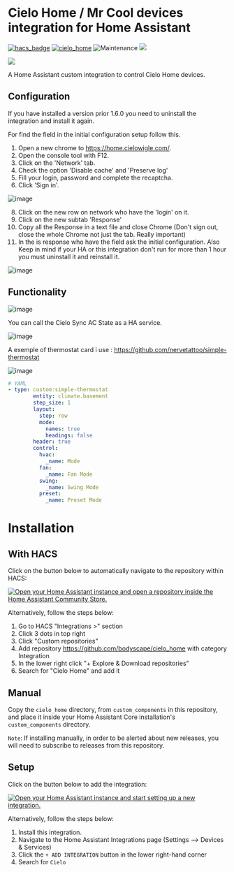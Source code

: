 # Cielo Home / Mr Cool devices integration for Home Assistant

[![hacs_badge](https://img.shields.io/badge/HACS-Default-41BDF5.svg?style=for-the-badge)](https://github.com/hacs/integration)
[![cielo_home](https://img.shields.io/github/release/bodyscape/cielo_home/all.svg?style=for-the-badge)](https://github.com/bodyscape/cielo_home/releases)
![Maintenance](https://img.shields.io/maintenance/yes/2023.svg?style=for-the-badge)
[![](https://img.shields.io/badge/MAINTAINER-bodyscape-red?style=for-the-badge)](https://github.com/bodyscape)

<a href="https://www.buymeacoffee.com/bodyscape"><img src="https://img.buymeacoffee.com/button-api/?text=Buy me a coffee&emoji=&slug=bodyscape&button_colour=FFDD00&font_colour=000000&font_family=Cookie&outline_colour=000000&coffee_colour=ffffff"></a>

A Home Assistant custom integration to control Cielo Home devices.

## Configuration

If you have installed a version prior 1.6.0 you need to uninstall the integration and install it again.

For find the field in the initial configuration setup follow this.

1. Open a new chrome to https://home.cielowigle.com/.
2. Open the console tool with F12.
3. Click on the 'Network' tab.
4. Check the option 'Disable cache' and 'Preserve log'
5. Fill your login, password and complete the recaptcha.
6. Click 'Sign in'.

![image](https://github.com/bodyscape/cielo_home/assets/30115568/3d1878e3-031e-4ab7-86ab-464c15b11eeb)

8. Click on the new row on network who have the 'login' on it.
9. Click on the new subtab 'Response'
10. Copy all the Response in a text file and close Chrome (Don't sign out, close the whole Chrome not just the tab. Really important)
11. In the is response who have the field ask the initial configuration. Also Keep in mind if your HA or this integration don't run for more than 1 hour you must uninstall it and reinstall it.

![image](https://github.com/bodyscape/cielo_home/assets/30115568/96702e55-d4e0-4815-8316-a9a6cfbbab74)


## Functionality

![image](https://user-images.githubusercontent.com/30115568/229196023-6d2923fa-a09d-4e03-8615-78060a2003d6.png)


You can call the Cielo Sync AC State as a HA service.

![image](https://user-images.githubusercontent.com/30115568/229198720-c6cbd225-8929-4593-8a49-b015f05f3761.png)


A exemple of thermostat card i use : https://github.com/nervetattoo/simple-thermostat

![image](https://user-images.githubusercontent.com/30115568/218138232-3249b15e-ce08-4eee-bbeb-178d7e150caa.png)

``` yaml
# YAML
- type: custom:simple-thermostat
        entity: climate.basement
        step_size: 1
        layout:
          step: row
          mode:
            names: true
            headings: false
        header: true
        control:
          hvac:
            _name: Mode
          fan:
            _name: Fan Mode
          swing:
            _name: Swing Mode
          preset:
            _name: Preset Mode
```

# Installation

## With HACS

Click on the button below to automatically navigate to the repository within HACS:

[![Open your Home Assistant instance and open a repository inside the Home Assistant Community Store.](https://my.home-assistant.io/badges/hacs_repository.svg)](https://my.home-assistant.io/redirect/hacs_repository/?owner=bodyscape&repository=cielo_home&category=integration)

Alternatively, follow the steps below:

1. Go to HACS "Integrations >" section
2. Click 3 dots in top right
3. Click "Custom repositories"
4. Add repository https://github.com/bodyscape/cielo_home with category Integration
5. In the lower right click "+ Explore & Download repositories"
6. Search for "Cielo Home" and add it

## Manual
Copy the `cielo_home` directory, from `custom_components` in this repository,
and place it inside your Home Assistant Core installation's `custom_components` directory.

`Note`: If installing manually, in order to be alerted about new releases, you will need to subscribe to releases from this repository. 

## Setup

Click on the button below to add the integration:

[![Open your Home Assistant instance and start setting up a new integration.](https://my.home-assistant.io/badges/config_flow_start.svg)](https://my.home-assistant.io/redirect/config_flow_start/?domain=cielo_home)

Alternatively, follow the steps below:

1. Install this integration.
2. Navigate to the Home Assistant Integrations page (Settings --> Devices & Services)
3. Click the `+ ADD INTEGRATION` button in the lower right-hand corner
4. Search for `Cielo`
